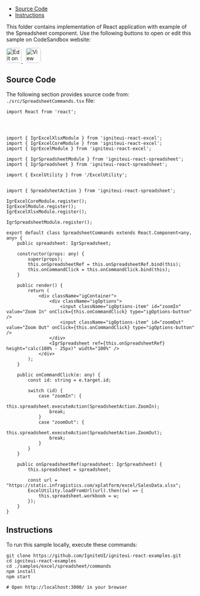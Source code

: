 <!-- WARNING Do not change this file because it wil be auto re-generated from template file: -->
<!-- https://github.com/IgniteUI/igniteui-react-examples/tree/master/sample-template-files/ReadMe.md -->

<!-- ## Table of Contents -->
<!-- - [Sample Preview](#Sample-Preview) -->
- [Source Code](#Source-Code)
- [Instructions](#Instructions)

This folder contains implementation of React application with example of the Spreadsheet component. Use the following buttons to open or edit this sample on CodeSandbox website:

<!-- [Spreadsheet](https://infragistics.com/Reactsite/components/spreadsheet.html) -->

<html lang="en" xmlns="http://www.w3.org/1999/xhtml">
    <body>
        <a target="_blank" href="https://codesandbox.io/s/github/IgniteUI/igniteui-react-examples/tree/master/samples/excel/spreadsheet/commands?fontsize=14&hidenavigation=1&theme=dark&view=preview&file=/src/SpreadsheetCommands.tsx" rel="noopener noreferrer">
            <img height="40px" style="border-radius: 0.3rem" alt="Edit on CodeSandbox" src="https://static.infragistics.com/xplatform/images/sandbox/edit.png"/>
        </a>
        <!-- <a target="_blank"
href="https://codesandbox.io/s/github/IgniteUI/igniteui-react-examples/tree/master/samples/maps/geo-map/binding-csv-points?fontsize=14&hidenavigation=1&theme=dark&view=preview">
            <img alt="Edit Sample" src="https://codesandbox.io/static/img/play-codesandbox.svg"/>
        </a> -->
        <a target="_blank" style="margin-left: 0.5rem"
href="https://codesandbox.io/embed/github/IgniteUI/igniteui-react-examples/tree/master/samples/excel/spreadsheet/commands?fontsize=14&hidenavigation=1&theme=dark&view=preview&file=/src/SpreadsheetCommands.tsx">
            <img height="40px" style="border-radius: 0.3rem" alt="View on CodeSandbox" src="https://static.infragistics.com/xplatform/images/sandbox/view.png"/>
        </a>
        <!-- <a target="_blank"
href="https://codesandbox.io/embed/github/IgniteUI/igniteui-react-examples/tree/master/samples/maps/geo-map/binding-csv-points?fontsize=14&hidenavigation=1&theme=dark&view=preview">
            <img alt="View on CodeSandbox" src="https://static.infragistics.com/xplatform/images/sandbox/view.png"/>
        </a>
https://codesandbox.io/embed/react-treemap-overview-rtb45
https://codesandbox.io/static/img/play-codesandbox.svg
https://codesandbox.io/embed/react-treemap-overview-rtb45?view=browser -->
    </body>
</html>

<!-- ## Sample Preview -->

<!-- <iframe
  src="https://codesandbox.io/embed/github/IgniteUI/igniteui-react-examples/tree/master/samples/excel/spreadsheet/commands?fontsize=14&hidenavigation=1&theme=dark&view=preview&file=/src/SpreadsheetCommands.tsx"
  style="width:100%; height:400px; border:0; border-radius: 4px; overflow:hidden;"
  allow="accelerometer; ambient-light-sensor; camera; encrypted-media; geolocation; gyroscope; hid; microphone; midi; payment; usb; vr"
  sandbox="allow-forms allow-modals allow-popups allow-presentation allow-same-origin allow-scripts"
></iframe> -->

## Source Code

The following section provides source code from:
`./src/SpreadsheetCommands.tsx` file:

```tsx
import React from 'react';




import { IgrExcelXlsxModule } from 'igniteui-react-excel';
import { IgrExcelCoreModule } from 'igniteui-react-excel';
import { IgrExcelModule } from 'igniteui-react-excel';

import { IgrSpreadsheetModule } from 'igniteui-react-spreadsheet';
import { IgrSpreadsheet } from 'igniteui-react-spreadsheet';

import { ExcelUtility } from '/ExcelUtility';


import { SpreadsheetAction } from 'igniteui-react-spreadsheet';

IgrExcelCoreModule.register();
IgrExcelModule.register();
IgrExcelXlsxModule.register();

IgrSpreadsheetModule.register();

export default class SpreadsheetCommands extends React.Component<any, any> {
    public spreadsheet: IgrSpreadsheet;

    constructor(props: any) {
        super(props);
        this.onSpreadsheetRef = this.onSpreadsheetRef.bind(this);
        this.onCommandClick = this.onCommandClick.bind(this);
    }

    public render() {
        return (
            <div className="igContainer">
                <div className="igOptions">
                    <input className="igOptions-item" id="zoomIn" value="Zoom In" onClick={this.onCommandClick} type="igOptions-button" />
                    <input className="igOptions-item" id="zoomOut" value="Zoom Out" onClick={this.onCommandClick} type="igOptions-button" />
                </div>
                <IgrSpreadsheet ref={this.onSpreadsheetRef} height="calc(100% - 25px)" width="100%" />
            </div>
        );
    }

    public onCommandClick(e: any) {
        const id: string = e.target.id;

        switch (id) {
            case "zoomIn": {
                this.spreadsheet.executeAction(SpreadsheetAction.ZoomIn);
                break;
            }
            case "zoomOut": {
                this.spreadsheet.executeAction(SpreadsheetAction.ZoomOut);
                break;
            }
        }
    }

    public onSpreadsheetRef(spreadsheet: IgrSpreadsheet) {
        this.spreadsheet = spreadsheet;

        const url = "https://static.infragistics.com/xplatform/excel/SalesData.xlsx";
        ExcelUtility.loadFromUrl(url).then((w) => {
            this.spreadsheet.workbook = w;
        });
    }
}
```

## Instructions
To run this sample locally, execute these commands:

```
git clone https://github.com/IgniteUI/igniteui-react-examples.git
cd igniteui-react-examples
cd ./samples/excel/spreadsheet/commands
npm install
npm start

# Open http://localhost:3000/ in your browser
```

